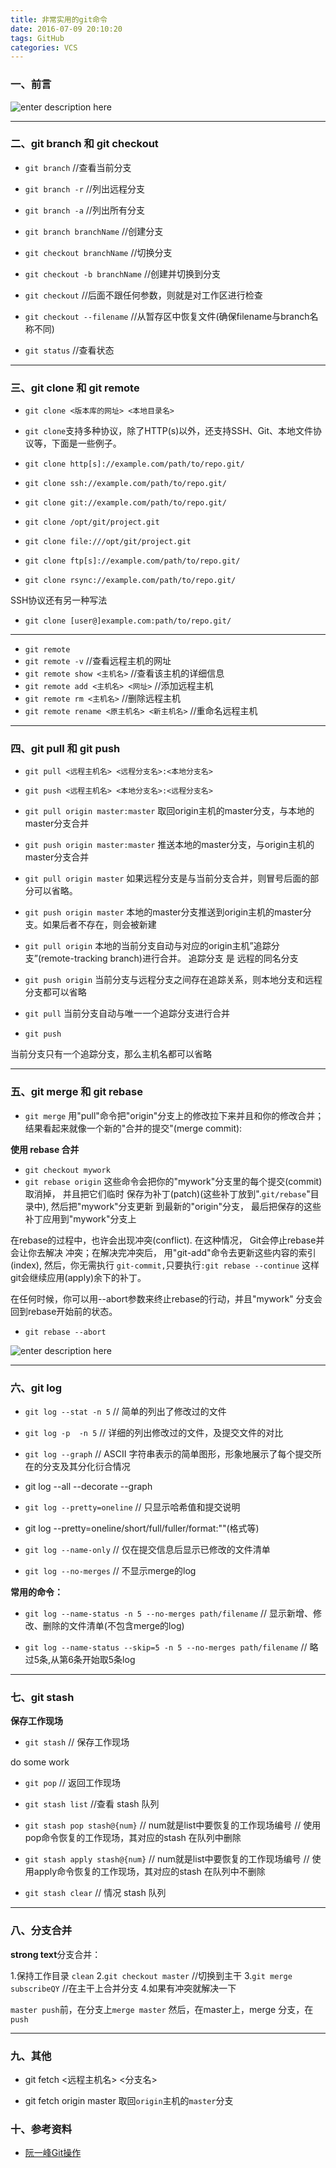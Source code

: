 ```yaml
---
title: 非常实用的git命令
date: 2016-07-09 20:10:20
tags: GitHub
categories: VCS
---
```


### 一、前言

![enter description here][1]
<!--more-->

---

### 二、git branch 和 git checkout

- `git branch` //查看当前分支
- `git branch -r` //列出远程分支
- `git branch -a` //列出所有分支
 
- `git branch branchName` //创建分支
- `git checkout branchName` //切换分支
- `git checkout -b branchName` //创建并切换到分支
 
- `git checkout`  //后面不跟任何参数，则就是对工作区进行检查
-  `git checkout --filename` //从暂存区中恢复文件(确保filename与branch名称不同)
 
- `git status` //查看状态


---

### 三、git clone 和 git remote

- `git clone <版本库的网址> <本地目录名>`
- `git clone`支持多种协议，除了HTTP(s)以外，还支持SSH、Git、本地文件协议等，下面是一些例子。
 
- `git clone http[s]://example.com/path/to/repo.git/`
- `git clone ssh://example.com/path/to/repo.git/`
-  `git clone git://example.com/path/to/repo.git/`
-  `git clone /opt/git/project.git`
-  `git clone file:///opt/git/project.git`
-  `git clone ftp[s]://example.com/path/to/repo.git/`
- `git clone rsync://example.com/path/to/repo.git/`
 
SSH协议还有另一种写法
- `git clone [user@]example.com:path/to/repo.git/`
 
---
 
- `git remote`
- `git remote -v`  //查看远程主机的网址
- `git remote show <主机名>` //查看该主机的详细信息
- `git remote add <主机名> <网址>` //添加远程主机
- `git remote rm <主机名>`  //删除远程主机
- `git remote rename <原主机名> <新主机名>` //重命名远程主机

---

### 四、git pull 和 git push

- `git pull <远程主机名> <远程分支名>:<本地分支名>`
- `git push <远程主机名> <本地分支名>:<远程分支名>`
             

- `git pull origin master:master`
取回origin主机的master分支，与本地的master分支合并
 
- `git push origin master:master`
推送本地的master分支，与origin主机的master分支合并
 

- `git pull origin master`
如果远程分支是与当前分支合并，则冒号后面的部分可以省略。
 
- `git push origin master`
本地的master分支推送到origin主机的master分支。如果后者不存在，则会被新建
 
 
- `git pull origin`
本地的当前分支自动与对应的origin主机”追踪分支”(remote-tracking branch)进行合并。
追踪分支 是 远程的同名分支
 
- `git push origin`
当前分支与远程分支之间存在追踪关系，则本地分支和远程分支都可以省略
 
 
 
- `git pull`
当前分支自动与唯一一个追踪分支进行合并
 
- `git push`

当前分支只有一个追踪分支，那么主机名都可以省略

---

### 五、git merge 和 git rebase

- `git merge`
用"pull"命令把"origin"分支上的修改拉下来并且和你的修改合并；
结果看起来就像一个新的"合并的提交"(merge commit):
 
 
**使用 rebase 合并**

- `git checkout mywork`
- `git rebase origin`
这些命令会把你的"mywork"分支里的每个提交(commit)取消掉，
并且把它们临时 保存为补丁(patch)(这些补丁放到".`git/rebase`"目录中),
然后把"mywork"分支更新 到最新的"origin"分支，
最后把保存的这些补丁应用到"mywork"分支上
 
 
在rebase的过程中，也许会出现冲突(conflict). 在这种情况，
Git会停止rebase并会让你去解决 冲突；在解决完冲突后，
用"git-add"命令去更新这些内容的索引(index), 然后，你无需执行 `git-commit,`只要执行`:git rebase --continue`
这样git会继续应用(apply)余下的补丁。
 
在任何时候，你可以用--abort参数来终止rebase的行动，并且"mywork" 分支会回到rebase开始前的状态。
- `git rebase --abort`

![enter description here][3]


---

### 六、git log

- `git log --stat -n 5`   // 简单的列出了修改过的文件
 
- `git log -p  -n 5`  // 详细的列出修改过的文件，及提交文件的对比
 
- `git log --graph` // ASCII 字符串表示的简单图形，形象地展示了每个提交所在的分支及其分化衍合情况
- git log --all --decorate --graph
 
- `git log --pretty=oneline` // 只显示哈希值和提交说明
 
- git log --pretty=oneline/short/full/fuller/format:""(格式等)
 
- `git log --name-only`  // 仅在提交信息后显示已修改的文件清单
 
- `git log --no-merges` // 不显示merge的log
 
 
**常用的命令：**
 
- `git log --name-status -n 5 --no-merges path/filename` // 显示新增、修改、删除的文件清单(不包含merge的log)

- `git log --name-status --skip=5 -n 5 --no-merges path/filename` // 略过5条,从第6条开始取5条log

---

### 七、git stash

**保存工作现场**
 
- `git stash`     // 保存工作现场
 
do some work
 
- `git pop` // 返回工作现场
 
 
 
- `git stash list` //查看 stash 队列
 
- `git stash pop stash@{num}` 
// num就是list中要恢复的工作现场编号
// 使用pop命令恢复的工作现场，其对应的stash 在队列中删除
 
- `git stash apply stash@{num}`
// num就是list中要恢复的工作现场编号
// 使用apply命令恢复的工作现场，其对应的stash 在队列中不删除
 
 
- `git stash clear` // 情况 stash 队列

---

### 八、分支合并

**strong text**分支合并：
 
1.保持工作目录 `clean`
2.`git checkout master`  //切换到主干
3.`git merge subscribeQY`  //在主干上合并分支
4.如果有冲突就解决一下
 
`master push`前，在分支上`merge master`
然后，在master上，merge 分支，在 `push`

---

### 九、其他

- git fetch <远程主机名> <分支名>
 
- git fetch origin master
取回`origin`主机的`master`分支



### 十、参考资料

- [阮一峰Git操作][2]



  [1]: http://images2015.cnblogs.com/blog/385704/201509/385704-20150915155600929-543996061.jpg
  [2]: http://www.ruanyifeng.com/blog/2014/06/git_remote.html
  [3]: http://images2015.cnblogs.com/blog/385704/201509/385704-20150915155746492-957531481.png
  [4]: http://images2015.cnblogs.com/blog/385704/201509/385704-20150915155746492-957531481.png
